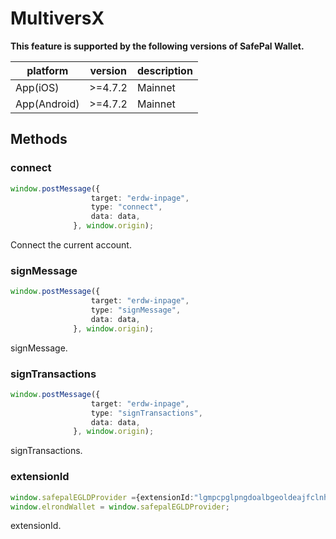 # MultiversX

 **This feature is supported by the following versions of SafePal Wallet.**
 
| platform           | version    | description     |
| ------------------ | ---------- | ----------------|
| App(iOS)           | >=4.7.2    |  Mainnet |
| App(Android)       | >=4.7.2    |  Mainnet |

## Methods


### connect

```typescript
window.postMessage({
                  target: "erdw-inpage",
                  type: "connect",
                  data: data,
              }, window.origin);
```

Connect the current account.

### signMessage

```typescript
window.postMessage({
                  target: "erdw-inpage",
                  type: "signMessage",
                  data: data,
              }, window.origin);
```

signMessage.

### signTransactions

```typescript
window.postMessage({
                  target: "erdw-inpage",
                  type: "signTransactions",
                  data: data,
              }, window.origin);
```

signTransactions.

### extensionId

```typescript
window.safepalEGLDProvider ={extensionId:"lgmpcpglpngdoalbgeoldeajfclnhafa"};
window.elrondWallet = window.safepalEGLDProvider;
```

extensionId.
